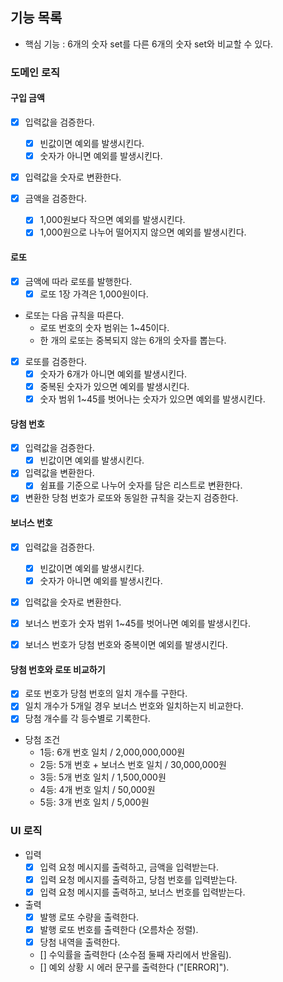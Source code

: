 ## 기능 목록

- 핵심 기능 : 6개의 숫자 set를 다른 6개의 숫자 set와 비교할 수 있다.

### 도메인 로직

#### 구입 금액

- [x] 입력값을 검증한다.
  - [x] 빈값이면 예외를 발생시킨다.
  - [x] 숫자가 아니면 예외를 발생시킨다.

- [x] 입력값을 숫자로 변환한다.

- [x] 금액을 검증한다.
  - [x] 1,000원보다 작으면 예외를 발생시킨다.
  - [x] 1,000원으로 나누어 떨어지지 않으면 예외를 발생시킨다.

#### 로또

- [x] 금액에 따라 로또를 발행한다.
  - [x] 로또 1장 가격은 1,000원이다.

- 로또는 다음 규칙을 따른다.
  - 로또 번호의 숫자 범위는 1~45이다.
  - 한 개의 로또는 중복되지 않는 6개의 숫자를 뽑는다.

- [x] 로또를 검증한다.
  - [x] 숫자가 6개가 아니면 예외를 발생시킨다.
  - [x] 중복된 숫자가 있으면 예외를 발생시킨다.
  - [x] 숫자 범위 1~45를 벗어나는 숫자가 있으면 예외를 발생시킨다.

#### 당첨 번호

- [x] 입력값을 검증한다.
  - [x] 빈값이면 예외를 발생시킨다.

- [x] 입력값을 변환한다.
  - [x] 쉼표를 기준으로 나누어 숫자를 담은 리스트로 변환한다.

- [x] 변환한 당첨 번호가 로또와 동일한 규칙을 갖는지 검증한다.

#### 보너스 번호

- [x] 입력값을 검증한다.
  - [x] 빈값이면 예외를 발생시킨다.
  - [x] 숫자가 아니면 예외를 발생시킨다.

- [x] 입력값을 숫자로 변환한다.

- [x] 보너스 번호가 숫자 범위 1~45를 벗어나면 예외를 발생시킨다.
- [x] 보너스 번호가 당첨 번호와 중복이면 예외를 발생시킨다.

#### 당첨 번호와 로또 비교하기

- [x] 로또 번호가 당첨 번호의 일치 개수를 구한다.
- [x] 일치 개수가 5개일 경우 보너스 번호와 일치하는지 비교한다.
- [x] 당첨 개수를 각 등수별로 기록한다.

- 당첨 조건
  - 1등: 6개 번호 일치 / 2,000,000,000원
  - 2등: 5개 번호 + 보너스 번호 일치 / 30,000,000원
  - 3등: 5개 번호 일치 / 1,500,000원
  - 4등: 4개 번호 일치 / 50,000원
  - 5등: 3개 번호 일치 / 5,000원

### UI 로직

- 입력
  - [x] 입력 요청 메시지를 출력하고, 금액을 입력받는다.
  - [x] 입력 요청 메시지를 출력하고, 당첨 번호를 입력받는다.
  - [x] 입력 요청 메시지를 출력하고, 보너스 번호를 입력받는다.

- 출력
  - [x] 발행 로또 수량을 출력한다.
  - [x] 발행 로또 번호를 출력한다 (오름차순 정렬).
  - [x] 당첨 내역을 출력한다.
  - [] 수익률을 출력한다 (소수점 둘째 자리에서 반올림).
  - [] 예외 상황 시 에러 문구를 출력한다 ("[ERROR]").